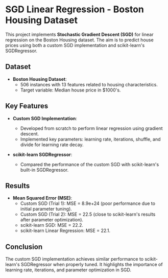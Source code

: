 

# SGD Linear Regression - Boston Housing Dataset

This project implements **Stochastic Gradient Descent (SGD)** for linear regression on the Boston Housing dataset. The aim is to predict house prices using both a custom SGD implementation and scikit-learn's SGDRegressor.

## Dataset
- **Boston Housing Dataset**:
  - 506 instances with 13 features related to housing characteristics.
  - Target variable: Median house price in $1000's.

## Key Features
- **Custom SGD Implementation**:
  - Developed from scratch to perform linear regression using gradient descent.
  - Implemented key parameters: learning rate, iterations, shuffle, and divide for learning rate decay.

- **scikit-learn SGDRegressor**:
  - Compared the performance of the custom SGD with scikit-learn's built-in SGDRegressor.
  
## Results
- **Mean Squared Error (MSE)**:
  - Custom SGD (Trial 1): MSE = 8.9e+24 (poor performance due to initial parameter tuning).
  - Custom SGD (Trial 2): MSE = 22.5 (close to scikit-learn's results after parameter optimization).
  - scikit-learn SGD: MSE = 22.2.
  - scikit-learn Linear Regression: MSE = 22.1.

## Conclusion
The custom SGD implementation achieves similar performance to scikit-learn's SGDRegressor when properly tuned. It highlights the importance of learning rate, iterations, and parameter optimization in SGD.
